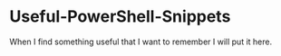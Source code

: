 # Useful-PowerShell-Snippets
When I find something useful that I want to remember I will put it here.
